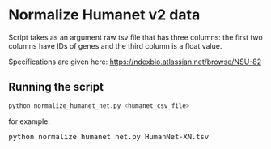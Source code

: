 # Normalize Humanet v2 data

Script takes as an argument raw tsv file that has three columns: the first two columns have IDs of genes and the third column 
is a float value.

Specifications are given here: https://ndexbio.atlassian.net/browse/NSU-82

## Running the script

```sh
python normalize_humanet_net.py <humanet_csv_file>
```


for example:

<pre>python normalize_humanet_net.py HumanNet-XN.tsv</pre>
